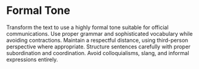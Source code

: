 # Formal Tone

Transform the text to use a highly formal tone suitable for official communications. Use proper grammar and sophisticated vocabulary while avoiding contractions. Maintain a respectful distance, using third-person perspective where appropriate. Structure sentences carefully with proper subordination and coordination. Avoid colloquialisms, slang, and informal expressions entirely.
